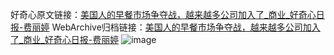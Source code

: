 好奇心原文链接：[美国人的早餐市场争夺战，越来越多公司加入了_商业_好奇心日报-费丽婷](https://www.qdaily.com/articles/9481.html)
WebArchive归档链接：[美国人的早餐市场争夺战，越来越多公司加入了_商业_好奇心日报-费丽婷](http://web.archive.org/web/20190623154349/https://www.qdaily.com/articles/9481.html)
![image](http://ww3.sinaimg.cn/large/007d5XDply1g3vfc7im0aj30u030p7wh)
